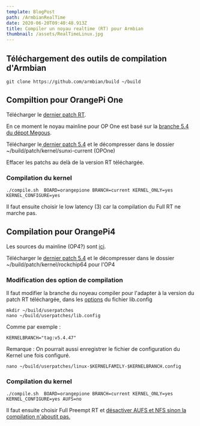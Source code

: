 ```yaml
---
template: BlogPost
path: /ArmbianRealTime
date: 2020-06-20T09:40:48.913Z
title: Compiler un noyau realtime (RT) pour Armbian
thumbnail: /assets/RealTimeLinux.jpg
---
```

## Téléchargement des outils de compilation d'Armbian

```
git clone https://github.com/armbian/build ~/build
```

## Compiltion pour OrangePi One

Télécharger le [dernier patch RT](https://wiki.linuxfoundation.org/realtime/start). 

En ce moment le noyau mainline pour OP One est basé sur la [branche 5.4 du dépot Megous](https://github.com/megous/linux/tree/orange-pi-5.4).

Télécharger le[ dernier patch 5.4](http://cdn.kernel.org/pub/linux/kernel/projects/rt/5.4/) et le décompresser dans le dossier ~/build/patch/kernel/sunxi-current (OPOne)

Effacer les patchs au delà de la version RT téléchargée.

### Compilation du kernel

```
./compile.sh  BOARD=orangepione BRANCH=current KERNEL_ONLY=yes KERNEL_CONFIGURE=yes
```

Il faut ensuite choisir le low latency (3) car la compilation du Full RT ne marche pas.

## Compilation pour OrangePi4

Les sources du mainline (OP4?) sont [ici](https://git.kernel.org/pub/scm/linux/kernel/git/stable/linux.git).

Télécharger le [dernier patch 5.4](http://cdn.kernel.org/pub/linux/kernel/projects/rt/5.4/) et le décompresser dans le dossier ~/build/patch/kernel/rockchip64 pour l'OP4

### Modification des option de compilation

Il faut modifier la branche du noyeau compiler pour l'adapter à la version du patch RT téléchargée, dans les [options](https://github.com/armbian/build/blob/master/lib/configuration.sh) du fichier lib.config

```
mkdir ~/build/userpatches
nano ~/build/userpatches/lib.config
```

Comme par exemple :

```
KERNELBRANCH="tag:v5.4.47"
```

Remarque : On pourrait aussi enregistrer le fichier de configuration du Kernel une fois configuré.

```
nano ~/build/userpatches/linux-$KERNELFAMILY-$KERNELBRANCH.config
```

### Compilation du kernel

```
./compile.sh  BOARD=orangepione BRANCH=current KERNEL_ONLY=yes KERNEL_CONFIGURE=yes AUFS=no
```

Il faut ensuite choisir Full Preempt RT et [désactiver AUFS et NFS sinon la compilation n'aboutit pas.](https://forum.armbian.com/topic/13250-preempt-rt-patch-for-allwinner-h5/)
